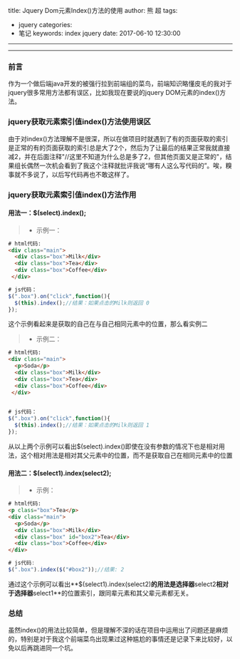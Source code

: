 title: Jquery Dom元素Index()方法的使用
author: 熊 超
tags:
  - jquery
categories:
  - 笔记
keywords: index jquery
date: 2017-06-10 12:30:00
---
------

### 前言
作为一个做后端java开发的被强行拉到前端组的菜鸟，前端知识略懂皮毛的我对于jquery很多常用方法都有误区，比如我现在要说的jquery DOM元素的index()方法。

### jquery获取元素索引值index()方法使用误区

<!--more-->

由于对index()方法理解不是很深，所以在做项目时就遇到了有的页面获取的索引是正常的有的页面获取的索引总是大了2个，然后为了让最后的结果正常我就直接减2，并在后面注释"//这里不知道为什么总是多了2，但其他页面又是正常的"，结果组长偶然一次机会看到了我这个注释就批评我说“哪有人这么写代码的”。唉，糗事就不多说了，以后写代码再也不敢这样了。

### jquery获取元素索引值index()方法作用

#### 用法一：$(select).index();
> * 示例一：

```HTML
# html代码:
<div class="main">
  <div class="box">Milk</div>
  <div class="box">Tea</div>
  <div class="box">Coffee</div>
 </div>
```
```JavaScript
# js代码：
$(".box").on("click",function(){
  $(this).index();//结果：如果点击的Milk则返回 0
});

```



这个示例看起来是获取的自己在与自己相同元素中的位置，那么看实例二

> * 示例二：

```HTML
# html代码:
<div class="main">
  <p>Soda</p>
  <div class="box">Milk</div>
  <div class="box">Tea</div>
  <div class="box">Coffee</div>
 </div>
 
```
```JavaScript
# js代码：
$(".box").on("click",function(){
  $(this).index();//结果：如果点击的Milk则返回 1
});

```
从以上两个示例可以看出$(select).index()即使在没有参数的情况下也是相对用法，这个相对用法是相对其父元素中的位置，而不是获取自己在相同元素中的位置

#### 用法二：$(select1).index(select2);
> * 示例：

```HTML
# html代码:
<p class="box">Tea</p>
<div class="main">
  <p>Soda</p>
  <div class="box">Milk</div>
  <div class="box" id="box2">Tea</div>
  <div class="box">Coffee</div>
</div>

```
```JavaScript
# js代码:
$(".box").index($("#box2"));//结果: 2

```

通过这个示例可以看出**$(select1).index(select2)**的用法是选择器**select2**相对于选择器**select1**的位置索引，跟同辈元素和其父辈元素都无关。

### 总结

虽然index()的用法比较简单，但是理解不深的话在项目中运用出了问题还是麻烦的，特别是对于我这个前端菜鸟出现果过这种尴尬的事情还是记录下来比较好，以免以后再跳进同一个坑。